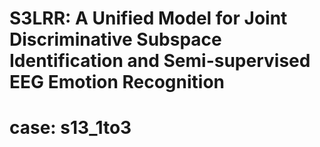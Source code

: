 # S3LRR: A Unified Model for Joint Discriminative Subspace Identification and Semi-supervised EEG Emotion Recognition
# case: s13_1to3
